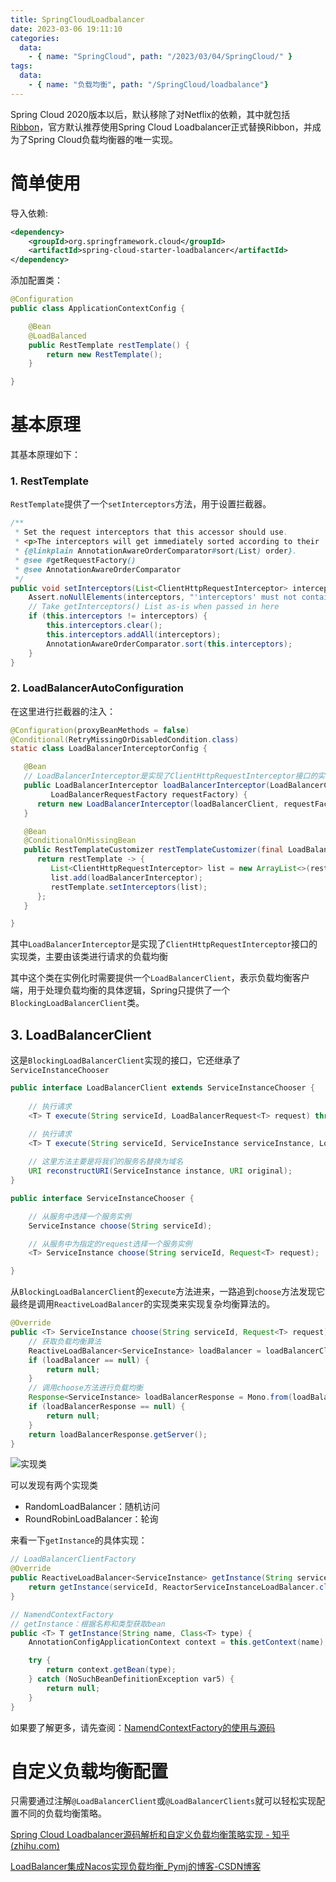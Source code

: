 ```yaml
---
title: SpringCloudLoadbalancer
date: 2023-03-06 19:11:10
categories:
  data:
    - { name: "SpringCloud", path: "/2023/03/04/SpringCloud/" }
tags:
  data:
    - { name: "负载均衡", path: "/SpringCloud/loadbalance"}
---
```


Spring Cloud 2020版本以后，默认移除了对Netflix的依赖，其中就包括[Ribbon](https://so.csdn.net/so/search?q=Ribbon&spm=1001.2101.3001.7020)，官方默认推荐使用Spring Cloud Loadbalancer正式替换Ribbon，并成为了Spring Cloud负载均衡器的唯一实现。

# 简单使用

导入依赖:

```xml
<dependency>
    <groupId>org.springframework.cloud</groupId>
    <artifactId>spring-cloud-starter-loadbalancer</artifactId>
</dependency>
```

添加配置类：

```java
@Configuration
public class ApplicationContextConfig {

    @Bean
    @LoadBalanced
    public RestTemplate restTemplate() {
        return new RestTemplate();
    }

}
```

# 基本原理

其基本原理如下：

### 1. RestTemplate

`RestTemplate`提供了一个`setInterceptors`方法，用于设置拦截器。

```JAVA
/**
 * Set the request interceptors that this accessor should use.
 * <p>The interceptors will get immediately sorted according to their
 * {@linkplain AnnotationAwareOrderComparator#sort(List) order}.
 * @see #getRequestFactory()
 * @see AnnotationAwareOrderComparator
 */
public void setInterceptors(List<ClientHttpRequestInterceptor> interceptors) {
    Assert.noNullElements(interceptors, "'interceptors' must not contain null elements");
    // Take getInterceptors() List as-is when passed in here
    if (this.interceptors != interceptors) {
        this.interceptors.clear();
        this.interceptors.addAll(interceptors);
        AnnotationAwareOrderComparator.sort(this.interceptors);
    }
}
```

### 2. LoadBalancerAutoConfiguration

在这里进行拦截器的注入：

```java
@Configuration(proxyBeanMethods = false)
@Conditional(RetryMissingOrDisabledCondition.class)
static class LoadBalancerInterceptorConfig {

   @Bean
   // LoadBalancerInterceptor是实现了ClientHttpRequestInterceptor接口的实现类
   public LoadBalancerInterceptor loadBalancerInterceptor(LoadBalancerClient loadBalancerClient,
         LoadBalancerRequestFactory requestFactory) {
      return new LoadBalancerInterceptor(loadBalancerClient, requestFactory);
   }

   @Bean
   @ConditionalOnMissingBean
   public RestTemplateCustomizer restTemplateCustomizer(final LoadBalancerInterceptor loadBalancerInterceptor) {
      return restTemplate -> {
         List<ClientHttpRequestInterceptor> list = new ArrayList<>(restTemplate.getInterceptors());
         list.add(loadBalancerInterceptor);
         restTemplate.setInterceptors(list);
      };
   }

}
```

其中`LoadBalancerInterceptor`是实现了`ClientHttpRequestInterceptor`接口的实现类，主要由该类进行请求的负载均衡

其中这个类在实例化时需要提供一个`LoadBalancerClient`，表示负载均衡客户端，用于处理负载均衡的具体逻辑，Spring只提供了一个`BlockingLoadBalancerClient`类。

## 3. LoadBalancerClient

这是`BlockingLoadBalancerClient`实现的接口，它还继承了`ServiceInstanceChooser`

```java
public interface LoadBalancerClient extends ServiceInstanceChooser {
    
    // 执行请求
	<T> T execute(String serviceId, LoadBalancerRequest<T> request) throws IOException;

    // 执行请求
	<T> T execute(String serviceId, ServiceInstance serviceInstance, LoadBalancerRequest<T> request) throws IOException;
	
    // 这里方法主要是将我们的服务名替换为域名
	URI reconstructURI(ServiceInstance instance, URI original);
}

public interface ServiceInstanceChooser {

	// 从服务中选择一个服务实例
	ServiceInstance choose(String serviceId);

	// 从服务中为指定的request选择一个服务实例
	<T> ServiceInstance choose(String serviceId, Request<T> request);

}
```

从`BlockingLoadBalancerClient`的`execute`方法进来，一路追到`choose`方法发现它最终是调用`ReactiveLoadBalancer`的实现类来实现复杂均衡算法的。

```java
@Override
public <T> ServiceInstance choose(String serviceId, Request<T> request) {
    // 获取负载均衡算法
    ReactiveLoadBalancer<ServiceInstance> loadBalancer = loadBalancerClientFactory.getInstance(serviceId);
    if (loadBalancer == null) {
        return null;
    }
    // 调用choose方法进行负载均衡
    Response<ServiceInstance> loadBalancerResponse = Mono.from(loadBalancer.choose(request)).block();
    if (loadBalancerResponse == null) {
        return null;
    }
    return loadBalancerResponse.getServer();
}
```

![实现类](https://selfb.asia/public/SpringCloud/2023-2-1-2c6ce8dd-954a-4c32-8fa6-beb3892a95fd.webp)

可以发现有两个实现类

- RandomLoadBalancer：随机访问
- RoundRobinLoadBalancer：轮询

来看一下`getInstance`的具体实现：

```java
// LoadBalancerClientFactory
@Override
public ReactiveLoadBalancer<ServiceInstance> getInstance(String serviceId) {
    return getInstance(serviceId, ReactorServiceInstanceLoadBalancer.class);
}

// NamendContextFactory
// getInstance：根据名称和类型获取bean
public <T> T getInstance(String name, Class<T> type) {
    AnnotationConfigApplicationContext context = this.getContext(name);

    try {
        return context.getBean(type);
    } catch (NoSuchBeanDefinitionException var5) {
        return null;
    }
}
```

如果要了解更多，请先查阅：[NamendContextFactory的使用与源码](/java-source/named-context-factory)

# 自定义负载均衡配置

只需要通过注解`@LoadBalancerClient`或`@LoadBalancerClients`就可以轻松实现配置不同的负载均衡策略。

[Spring Cloud Loadbalancer源码解析和自定义负载均衡策略实现 - 知乎 (zhihu.com)](https://zhuanlan.zhihu.com/p/501631014)

[LoadBalancer集成Nacos实现负载均衡_Pymj的博客-CSDN博客](https://blog.csdn.net/apple_52109766/article/details/126669179)
